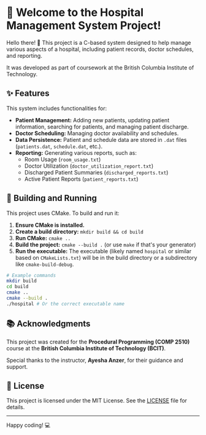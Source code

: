 # 🏥 Welcome to the Hospital Management System Project!

Hello there! 👋 This project is a C-based system designed to help manage various aspects of a hospital, including patient records, doctor schedules, and reporting.

It was developed as part of coursework at the British Columbia Institute of Technology.

## ✨ Features

This system includes functionalities for:

*   **Patient Management:** Adding new patients, updating patient information, searching for patients, and managing patient discharge.
*   **Doctor Scheduling:** Managing doctor availability and schedules.
*   **Data Persistence:** Patient and schedule data are stored in `.dat` files (`patients.dat`, `schedule.dat`, etc.).
*   **Reporting:** Generating various reports, such as:
    *   Room Usage (`room_usage.txt`)
    *   Doctor Utilization (`doctor_utilization_report.txt`)
    *   Discharged Patient Summaries (`discharged_reports.txt`)
    *   Active Patient Reports (`patient_reports.txt`)

## 🧮 Building and Running

This project uses CMake. To build and run it:

1.  **Ensure CMake is installed.**
2.  **Create a build directory:** `mkdir build && cd build`
3.  **Run CMake:** `cmake ..`
4.  **Build the project:** `cmake --build .` (or use `make` if that's your generator)
5.  **Run the executable:** The executable (likely named `hospital` or similar based on `CMakeLists.txt`) will be in the build directory or a subdirectory like `cmake-build-debug`.

```bash
# Example commands
mkdir build
cd build
cmake ..
cmake --build .
./hospital # Or the correct executable name
```

## 📚 Acknowledgments

This project was created for the **Procedural Programming (COMP 2510)** course at the **British Columbia Institute of Technology (BCIT)**.

Special thanks to the instructor, **Ayesha Anzer**, for their guidance and support.

## 📜 License

This project is licensed under the MIT License. See the [LICENSE](LICENSE) file for details.

---

Happy coding! 💻